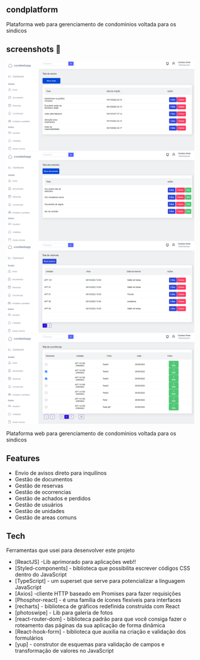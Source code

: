 ## condplatform
Plataforma web para gerenciamento de condomìnios voltada para os sindicos

## screenshots 📸

<img src="https://github.com/gustarpd/condplatform/blob/main/.github/avisos.png" />
<img src="https://github.com/gustarpd/condplatform/blob/main/.github/doc.png" />
<img src="https://github.com/gustarpd/condplatform/blob/main/.github/reservas.png" />
<img src="https://github.com/gustarpd/condplatform/blob/main/.github/ocorrencia.png" />

Plataforma web para gerenciamento de condomìnios voltada para os sindicos

## Features

- Envio de avisos direto para inquilinos
- Gestão de documentos
- Gestão de reservas
- Gestão de ocorrencias
- Gestão de achados e perdidos
- Gestão de usuários
- Gestão de unidades
- Gestão de areas comuns

## Tech

Ferramentas que usei para desenvolver este projeto

- [ReactJS] -Lib aprimorado para aplicações web!!
- [Styled-components] - biblioteca que possibilita escrever códigos CSS dentro do JavaScript
- [TypeScript] - um superset que serve para potencializar a linguagem JavaScript
- [Axios] -cliente HTTP baseado em Promises para fazer requisições
- [Phosphor-react] - é uma família de ícones flexíveis para interfaces
- [recharts] -  biblioteca de gráficos redefinida construída com React
- [photoswipe] - Lib para galeria de fotos
- [react-router-dom] - biblioteca padrão para que você consiga fazer o roteamento das páginas da sua aplicação de forma dinâmica
- [React-hook-form] - biblioteca que auxilia na criação e validação dos formulários
- [yup] - construtor de esquemas para validação de campos e transformação de valores no JavaScript


